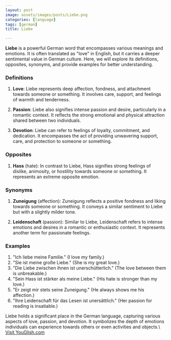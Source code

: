 ```yaml
---
layout: post
image: assets/images/posts/Liebe.png
categories: [language]
tags: [german]
title: Liebe

---
```


**Liebe** is a powerful German word that encompasses various meanings and emotions. It is often translated as "love" in English, but it carries a deeper sentimental value in German culture. Here, we will explore its definitions, opposites, synonyms, and provide examples for better understanding.

### Definitions
1. **Love**: Liebe represents deep affection, fondness, and attachment towards someone or something. It involves care, support, and feelings of warmth and tenderness.

2. **Passion**: Liebe also signifies intense passion and desire, particularly in a romantic context. It reflects the strong emotional and physical attraction shared between two individuals.

3. **Devotion**: Liebe can refer to feelings of loyalty, commitment, and dedication. It encompasses the act of providing unwavering support, care, and protection to someone or something.

### Opposites
1. **Hass** (hate): In contrast to Liebe, Hass signifies strong feelings of dislike, animosity, or hostility towards someone or something. It represents an extreme opposite emotion.

### Synonyms
1. **Zuneigung** (affection): Zuneigung reflects a positive fondness and liking towards someone or something. It conveys a similar sentiment to Liebe but with a slightly milder tone.

2. **Leidenschaft** (passion): Similar to Liebe, Leidenschaft refers to intense emotions and desires in a romantic or enthusiastic context. It represents another term for passionate feelings.

### Examples
1. "Ich liebe meine Familie." (I love my family.)
2. "Sie ist meine große Liebe." (She is my great love.)
3. "Die Liebe zwischen ihnen ist unerschütterlich." (The love between them is unbreakable.)
4. "Sein Hass ist stärker als meine Liebe." (His hate is stronger than my love.)
5. "Er zeigt mir stets seine Zuneigung." (He always shows me his affection.)
6. "Ihre Leidenschaft für das Lesen ist unersättlich." (Her passion for reading is insatiable.)

Liebe holds a significant place in the German language, capturing various aspects of love, passion, and devotion. It symbolizes the depth of emotions individuals can experience towards others or even activities and objects.\ <a id="yg-widget-0" class="youglish-widget" data-query="Liebe" data-lang="german" data-components="8412" data-auto-start="0" data-bkg-color="theme_light" data-title="How%20to%20pronounce%20Liebe%20in%20German"  rel="nofollow" href="https://youglish.com">Visit YouGlish.com</a><script async src="https://youglish.com/public/emb/widget.js" charset="utf-8"></script>